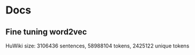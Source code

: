 # Docs

## Fine tuning word2vec

HuWiki size: 3106436 sentences, 58988104 tokens, 2425122 unique tokens
